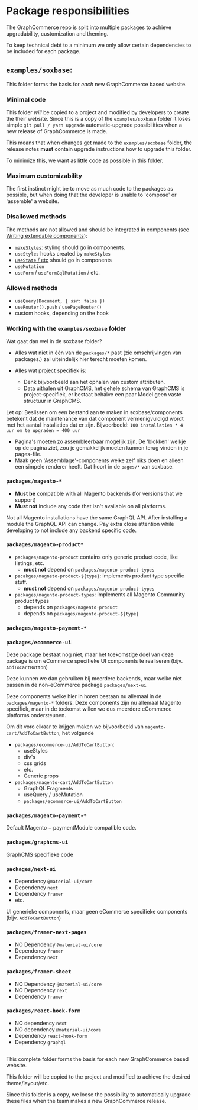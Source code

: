 # Package responsibilities

The GraphCommerce repo is split into multiple packages to achieve upgradability,
customization and theming.

To keep technical debt to a minimum we only allow certain dependencies to be
included for each package.

## `examples/soxbase`:

This folder forms the basis for _each_ new GraphCommerce based website.

### Minimal code

This folder _will_ be copied to a project and modified by developers to create
the their website. Since this is a copy of the `examples/soxbase` folder it
loses simple `git pull / yarn upgrade` automatic-upgrade possibilities when a
new release of GraphCommerce is made.

This means that when changes get made to the `examples/soxbase` folder, the
release notes **must** contain upgrade instructions how to upgrade this folder.

To minimize this, we want as little code as possible in this folder.

### Maximum customizability

The first instinct might be to move as much code to the packages as possible,
but when doing that the developer is unable to 'compose' or 'assemble' a
website.

### Disallowed methods

The methods are not allowed and should be integrated in components (see
[Writing extendable components](./writing-extendable-components.md)):

- [`makeStyles`](https://material-ui.com/styles/api/#returns-3): styling should
  go in components.
- `useStyles` hooks created by `makeStyles`
- [`useState` / etc](https://reactjs.org/docs/hooks-reference.html) should go in
  components
- `useMutation`
- `useForm` / `useFormGqlMutation` / etc.

### Allowed methods

- `useQuery(Document, { ssr: false })`
- `useRouter().push` / `usePageRouter()`
- custom hooks, depending on the hook

### Working with the `examples/soxbase` folder

Wat gaat dan wel in de soxbase folder?

- Alles wat niet in één van de `packages/*` past (zie omschrijvingen van
  packages.) zal uiteindelijk hier terecht moeten komen.

- Alles wat project specifiek is:
  - Denk bijvoorbeeld aan het ophalen van custom attributen.
  - Data uithalen uit GraphCMS, het gehele schema van GraphCMS is
    project-specifiek, er bestaat behalve een paar Model geen vaste structuur in
    GraphCMS.

Let op: Beslissen om een bestand aan te maken in soxbase/components betekent dat
de maintenance van dat component vermenigvuldigd wordt met het aantal
installaties dat er zijn. Bijvoorbeeld:
`100 installaties * 4 uur om te upgraden = 400 uur`

- Pagina's moeten zo assembleerbaar mogelijk zijn. De 'blokken' welkje op de
  pagina ziet, zou je gemakkelijk moeten kunnen terug vinden in je pages-file.
- Maak geen 'Assemblage'-components welke zelf niks doen en alleen een simpele
  renderer heeft. Dat hoort in de `pages/*` van soxbase.

### `packages/magento-*`

- **Must be** compatible with all Magento backends (for versions that we
  support)
- **Must not** include any code that isn't available on all platforms.

Not all Magento installations have the same GraphQL API. After installing a
module the GraphQL API can change. Pay extra close attention while developing to
not include any backend specific code.

### `packages/magento-product*`

- `packages/magento-product` contains only generic product code, like listings,
  etc.
  - **must not** depend on `packages/magento-product-types`
- `pacakges/magneto-product-${type}`: implements product type specific stuff.
  - **must not** depend on `packages/magento-product-types`
- `packages/magento-product-types`: implements all Magento Community product
  types
  - depends on `packages/magento-product`
  - depends on `packages/magento-product-${type}`

### `packages/magento-payment-*`

### `packages/ecommerce-ui`

Deze package bestaat nog niet, maar het toekomstige doel van deze package is om
eCommerce specifieke UI components te realiseren (bijv. `AddToCartButton`)

Deze kunnen we dan gebruiken bij meerdere backends, maar welke niet passen in de
non-eCommerce package `packages/next-ui`

Deze components welke hier in horen bestaan nu allemaal in de
`packages/magento-*` folders. Deze components zijn nu allemaal Magento
specifiek, maar in de toekomst willen we dus meerdere eCommerce platforms
ondersteunen.

Om dit voro elkaar te krijgen maken we bijvoorbeeld van
`magento-cart/AddToCartButton`, het volgende

- `packages/ecommerce-ui/AddToCartButton`:
  - useStyles
  - div's
  - css grids
  - etc.
  - Generic props
- `packages/magento-cart/AddToCartButton`
  - GraphQL Fragments
  - useQuery / useMutation
  - `packages/ecommerce-ui/AddToCartButton`

### `packages/magento-payment-*`

Default Magento + paymentModule compatible code.

### `packages/graphcms-ui`

GraphCMS specifieke code

### `packages/next-ui`

- Dependency `@material-ui/core`
- Dependency `next`
- Dependency `framer`
- etc.

UI generieke components, maar geen eCommerce specifieke components (bijv.
`AddToCartButton`)

### `packages/framer-next-pages`

- NO Dependency `@material-ui/core`
- Dependency `framer`
- Dependency `next`

### `packages/framer-sheet`

- NO Dependency `@material-ui/core`
- NO Dependency `next`
- Dependency `framer`

### `packages/react-hook-form`

- NO dependency `next`
- NO dependency `@material-ui/core`
- Dependency `react-hook-form`
- Dependency `graphql`

##

This complete folder forms the basis for each new GraphCommerce based website.

This folder will be copied to the project and modified to achieve the desired
theme/layout/etc.

Since this folder is a copy, we loose the possibility to automatically upgrade
these files when the team makes a new GraphCommerce release.

